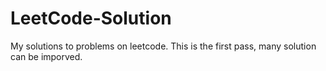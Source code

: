 # LeetCode-Solution
My solutions to problems on leetcode. 
This is the first pass, many solution can be imporved.
